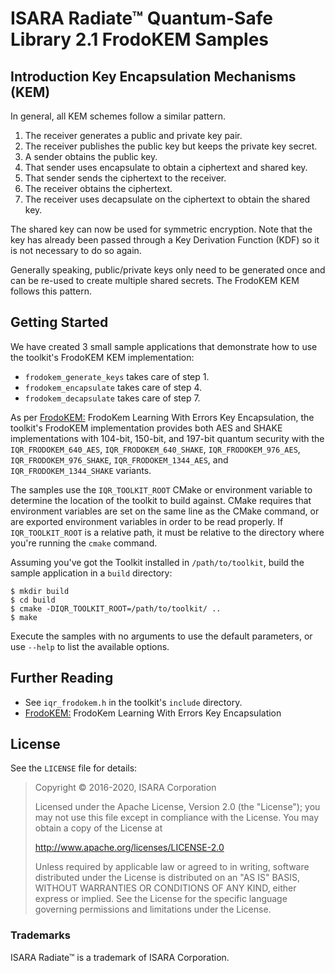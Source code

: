 # ISARA Radiate™ Quantum-Safe Library 2.1 FrodoKEM Samples

## Introduction Key Encapsulation Mechanisms (KEM)

In general, all KEM schemes follow a similar pattern.

1.  The receiver generates a public and private key pair.
2.  The receiver publishes the public key but keeps the private key secret.
3.  A sender obtains the public key.
4.  That sender uses encapsulate to obtain a ciphertext and shared key.
5.  That sender sends the ciphertext to the receiver.
6.  The receiver obtains the ciphertext.
7.  The receiver uses decapsulate on the ciphertext to obtain the shared key.

The shared key can now be used for symmetric encryption. Note that the key has
already been passed through a Key Derivation Function (KDF) so it is not
necessary to do so again.

Generally speaking, public/private keys only need to be generated once and can
be re-used to create multiple shared secrets. The FrodoKEM KEM follows this
pattern.

## Getting Started

We have created 3 small sample applications that demonstrate how to use the
toolkit's FrodoKEM KEM implementation:

* `frodokem_generate_keys` takes care of step 1.
* `frodokem_encapsulate` takes care of step 4.
* `frodokem_decapsulate` takes care of step 7.

As per
[FrodoKEM:](https://csrc.nist.gov/Projects/Post-Quantum-Cryptography/Round-2-Submissions)
FrodoKem Learning With Errors Key Encapsulation, the toolkit's FrodoKEM
implementation provides both AES and SHAKE implementations with 104-bit,
150-bit, and 197-bit quantum security with the `IQR_FRODOKEM_640_AES`,
`IQR_FRODOKEM_640_SHAKE`, `IQR_FRODOKEM_976_AES`, `IQR_FRODOKEM_976_SHAKE`,
`IQR_FRODOKEM_1344_AES`, and `IQR_FRODOKEM_1344_SHAKE` variants.

The samples use the `IQR_TOOLKIT_ROOT` CMake or environment variable to
determine the location of the toolkit to build against. CMake requires that
environment variables are set on the same line as the CMake command, or are
exported environment variables in order to be read properly. If
`IQR_TOOLKIT_ROOT` is a relative path, it must be relative to the directory
where you're running the `cmake` command.

Assuming you've got the Toolkit installed in `/path/to/toolkit`, build the
sample application in a `build` directory:

```
$ mkdir build
$ cd build
$ cmake -DIQR_TOOLKIT_ROOT=/path/to/toolkit/ ..
$ make
```

Execute the samples with no arguments to use the default parameters, or use
`--help` to list the available options.

## Further Reading

* See `iqr_frodokem.h` in the toolkit's `include` directory.
* [FrodoKEM:](https://csrc.nist.gov/Projects/Post-Quantum-Cryptography/Round-2-Submissions)
  FrodoKem Learning With Errors Key Encapsulation

## License

See the `LICENSE` file for details:

> Copyright © 2016-2020, ISARA Corporation
> 
> Licensed under the Apache License, Version 2.0 (the "License");
> you may not use this file except in compliance with the License.
> You may obtain a copy of the License at
> 
> http://www.apache.org/licenses/LICENSE-2.0
> 
> Unless required by applicable law or agreed to in writing, software
> distributed under the License is distributed on an "AS IS" BASIS,
> WITHOUT WARRANTIES OR CONDITIONS OF ANY KIND, either express or implied.
> See the License for the specific language governing permissions and
> limitations under the License.

### Trademarks

ISARA Radiate™ is a trademark of ISARA Corporation.
